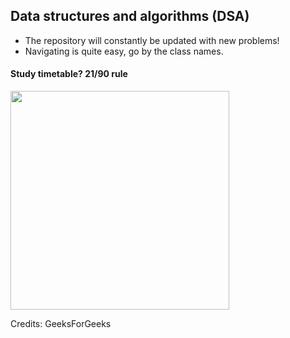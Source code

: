 ## Data structures and algorithms (DSA)
- The repository will constantly be updated with new problems!
- Navigating is quite easy, go by the class names.

#### Study timetable? 21/90 rule
<img src="https://pyblog.xyz/wp-content/uploads/2020/09/adesh-study.jpg?raw=true" width="350"/>

Credits: GeeksForGeeks
